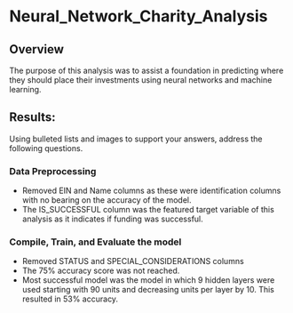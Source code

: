 # Neural_Network_Charity_Analysis

## Overview
The purpose of this analysis was to assist a foundation in predicting where they should place their investments using neural networks and machine learning. 

## Results: 
Using bulleted lists and images to support your answers, address the following questions.

### Data Preprocessing
- Removed EIN and Name columns as these were identification columns with no bearing on the accuracy of the model.
- The IS_SUCCESSFUL column was the featured target variable of this analysis as it indicates if funding was successful.


### Compile, Train, and Evaluate the model
- Removed STATUS and SPECIAL_CONSIDERATIONS columns
- The 75% accuracy score was not reached.
- Most successful model was the model in which 9 hidden layers were used starting with 90 units and decreasing units per layer by 10. This resulted in 53% accuracy.
